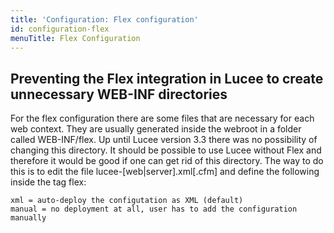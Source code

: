 ```yaml
---
title: 'Configuration: Flex configuration'
id: configuration-flex
menuTitle: Flex Configuration
---
```


## Preventing the Flex integration in Lucee to create unnecessary WEB-INF directories ##

For the flex configuration there are some files that are necessary for each web context. They are usually generated inside the webroot in a folder called WEB-INF/flex. Up until Lucee version 3.3 there was no possibility of changing this directory. It should be possible to use Lucee without Flex and therefore it would be good if one can get rid of this directory. The way to do this is to edit the file lucee-[web|server].xml[.cfm] and define the following inside the tag flex:

```lucee
xml = auto-deploy the configutation as XML (default)
manual = no deployment at all, user has to add the configuration manually
```
